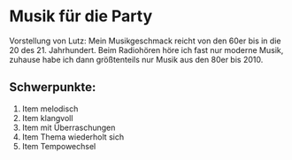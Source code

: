 # Musik für die Party

Vorstellung von Lutz: Mein Musikgeschmack reicht von den 60er bis in die 20 des 21. Jahrhundert.
Beim Radiohören höre ich fast nur moderne Musik, zuhause habe ich dann größtenteils nur Musik aus den 
80er bis 2010.

## Schwerpunkte:
1. Item melodisch
2. Item klangvoll
3. Item mit Überraschungen
4. Item Thema wiederholt sich
5. Item Tempowechsel
